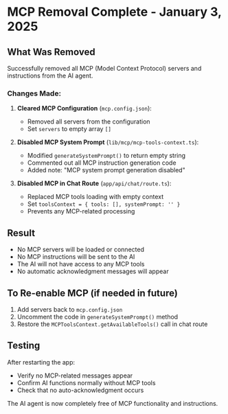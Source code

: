 # MCP Removal Complete - January 3, 2025

## What Was Removed

Successfully removed all MCP (Model Context Protocol) servers and instructions from the AI agent.

### Changes Made:

1. **Cleared MCP Configuration** (`mcp.config.json`):
   - Removed all servers from the configuration
   - Set `servers` to empty array `[]`

2. **Disabled MCP System Prompt** (`lib/mcp/mcp-tools-context.ts`):
   - Modified `generateSystemPrompt()` to return empty string
   - Commented out all MCP instruction generation code
   - Added note: "MCP system prompt generation disabled"

3. **Disabled MCP in Chat Route** (`app/api/chat/route.ts`):
   - Replaced MCP tools loading with empty context
   - Set `toolsContext = { tools: [], systemPrompt: '' }`
   - Prevents any MCP-related processing

## Result

- No MCP servers will be loaded or connected
- No MCP instructions will be sent to the AI
- The AI will not have access to any MCP tools
- No automatic acknowledgment messages will appear

## To Re-enable MCP (if needed in future)

1. Add servers back to `mcp.config.json`
2. Uncomment the code in `generateSystemPrompt()` method
3. Restore the `MCPToolsContext.getAvailableTools()` call in chat route

## Testing

After restarting the app:
- Verify no MCP-related messages appear
- Confirm AI functions normally without MCP tools
- Check that no auto-acknowledgment occurs

The AI agent is now completely free of MCP functionality and instructions.